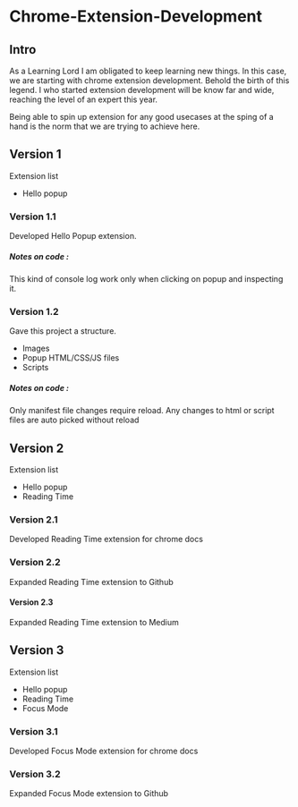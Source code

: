# Chrome-Extension-Development

## Intro

As a Learning Lord I am obligated to keep learning new things. In this case, we are starting with chrome extension development. Behold the birth of this legend. 
I who started extension development will be know far and wide, reaching the level of an expert this year. 

Being able to spin up extension for any good usecases at the sping of a hand is the norm that we are trying to achieve here. 

## Version 1
Extension list
- Hello popup

### Version 1.1
Developed Hello Popup extension.

##### Notes on code :
This kind of console log work only when clicking on popup and inspecting it.

### Version 1.2
Gave this project a structure.
- Images 
- Popup HTML/CSS/JS files
- Scripts

##### Notes on code :
Only manifest file changes require reload. Any changes to html or script files are auto picked without reload

## Version 2
Extension list
- Hello popup
- Reading Time

### Version 2.1
Developed Reading Time extension for chrome docs

### Version 2.2
Expanded Reading Time extension to Github

#### Version 2.3
Expanded Reading Time extension to Medium

## Version 3
Extension list
- Hello popup
- Reading Time
- Focus Mode

### Version 3.1
Developed Focus Mode extension for chrome docs

### Version 3.2
Expanded Focus Mode extension to Github